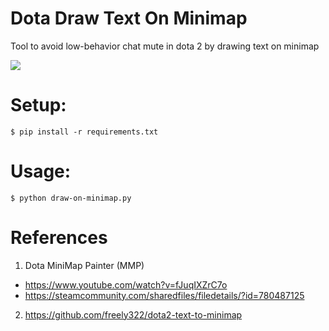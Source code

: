 # Dota Draw Text On Minimap

Tool to avoid low-behavior chat mute in dota 2 by drawing text on minimap

<img src="https://i.imgur.com/ARUD2qE.jpeg"/>

# Setup:
```
$ pip install -r requirements.txt
```

# Usage:
```
$ python draw-on-minimap.py
```

# References
1. Dota MiniMap Painter (MMP)
- https://www.youtube.com/watch?v=fJuqIXZrC7o
- https://steamcommunity.com/sharedfiles/filedetails/?id=780487125

2. https://github.com/freely322/dota2-text-to-minimap
